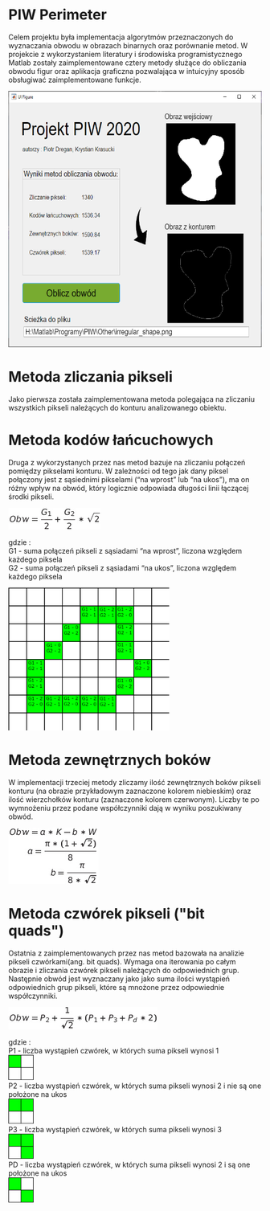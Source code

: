 # PIW Perimeter

Celem projektu była implementacja algorytmów przeznaczonych do wyznaczania obwodu w obrazach binarnych oraz porównanie metod. 
W projekcie z wykorzystaniem literatury i środowiska programistycznego Matlab zostały zaimplementowane cztery metody służące do obliczania obwodu figur 
oraz aplikacja graficzna pozwalająca w intuicyjny sposób obsługiwać zaimplementowane funkcje.

<div align="center">

<img src="/Example/example.PNG" width="634" height="510">

</div>

# Metoda zliczania pikseli
Jako pierwsza została zaimplementowana metoda polegająca na zliczaniu wszystkich pikseli należących do konturu analizowanego obiektu.

# Metoda kodów łańcuchowych
Druga z wykorzystanych przez nas metod bazuje na zliczaniu połączeń pomiędzy pikselami konturu. W zależności od tego jak dany piksel połączony jest z sąsiednimi pikselami 
(“na wprost” lub “na ukos”), ma on różny wpływ na obwód, który logicznie odpowiada długości linii łączącej środki pikseli.

<img src="/Example/met2.png" />

gdzie : </br>
G1 - suma połączeń pikseli z sąsiadami “na wprost”, liczona względem każdego piksela </br>
G2 - suma połączeń pikseli z sąsiadami “na ukos”, liczona względem każdego piksela

<img src="/Example/grid_met2_1.png" width="320" heigth="360" />

# Metoda zewnętrznych boków
W implementacji trzeciej metody zliczamy ilość zewnętrznych boków pikseli konturu (na obrazie przykładowym zaznaczone kolorem niebieskim) oraz ilość wierzchołków konturu 
(zaznaczone kolorem czerwonym). Liczby te po wymnożeniu przez podane współczynniki dają w wyniku poszukiwany obwód.

<img src="/Example/met3.png" />

# Metoda czwórek pikseli ("bit quads")
Ostatnia z zaimplementowanych przez nas metod bazowała na analizie pikseli czwórkami(ang. bit quads). Wymaga ona iterowania po całym obrazie i zliczania czwórek pikseli 
należących do odpowiednich grup. Następnie obwód jest wyznaczany jako jako suma ilości wystąpień odpowiednich grup pikseli, które są mnożone przez odpowiednie współczynniki.

<img src="/Example/met4.png" />

gdzie : </br>
	P1 - liczba wystąpień czwórek, w których suma pikseli wynosi 1 </br>
	<img src="/Example/1000.png" width="50" heigth="50" /> </br>
	P2 - liczba wystąpień czwórek, w których suma pikseli wynosi 2 i nie są one położone na ukos </br>
	<img src="/Example/1100.png" width="50" heigth="50" /> </br>
	P3 - liczba wystąpień czwórek, w których suma pikseli wynosi 3 </br>
	<img src="/Example/1101.png" width="50" heigth="50" /> </br>
	PD - liczba wystąpień czwórek, w których suma pikseli wynosi 2 i są one położone na ukos </br>
	<img src="/Example/1010.png" width="50" heigth="50" />
